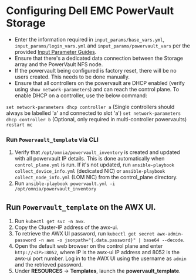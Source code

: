 # Configuring Dell EMC PowerVault Storage  

* Enter the information required in `input_params/base_vars.yml`, `input_params/login_vars.yml` and `input_params/powervault_vars` per the provided [Input Parameter Guides](../Input_Parameter_Guide/Control_Plane_Parameters).
* Ensure that there's a dedicated data connection between the Storage array and the PowerVault NFS node.
* If the powervault being configured is factory reset, there will be no users created. This needs to be done manually.
* Ensure that all controllers on the powervault are DHCP enabled (verify using `show network-parameters`) and can reach the control plane. To enable DHCP on a controller, use the below command:

`set network-parameters dhcp controller a` (Single controllers should always be labelled 'a' and connected to slot 'a')
`set network-parameters dhcp controller b` (Optional, only required in multi-controller powervaults)
`restart mc`


### Run `Powervault_template` via CLI
1. Verify that `/opt/omnia/powervault_inventory` is created and updated with all powervault IP details. This is done automatically when `control_plane.yml` is run. If it's not updated, run `ansible-playbook collect_device_info.yml` (dedicated NIC) or `ansible-playbook collect_node_info.yml` (LOM NIC) from the control_plane directory.
2. Run `ansible-playbook powervault.yml -i /opt/omnia/powervault_inventory`

## Run `Powervault_template` on the AWX UI.
1. Run `kubectl get svc -n awx`.
2. Copy the Cluster-IP address of the awx-ui. 
3. To retrieve the AWX UI password, run `kubectl get secret awx-admin-password -n awx -o jsonpath="{.data.password}" | base64 --decode`.
4. Open the default web browser on the control plane and enter `http://<IP>:8052`, where IP is the awx-ui IP address and 8052 is the awx-ui port number. Log in to the AWX UI using the username as `admin` and the retrieved password.  
5. Under __RESOURCES__ -> __Templates__, launch the **powervault_template**.